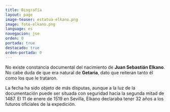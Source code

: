 ```yaml
---
title: Biografía
layout: page
image-teaser: estatua-elkano.png
image: foto-elkano.png
language: es
navegacion: jse
orden: 0
portada: true
destacado: true
orden-portada: 0
---
```


No existe constancia documental del nacimiento de **Juan Sebastián Elkano**. No cabe duda de que era natural de **Getaria**, dato que reiteran tanto él como los que le trataron.

La fecha ha sido objeto de más disputas, aunque a la luz de la documentación puede ser situada con seguridad hacia la segunda mitad de 1487. El 11 de enere de 1519 en Sevilla, Elkano declaraba tener 32 años a los futuros oficiales de la expedición.
